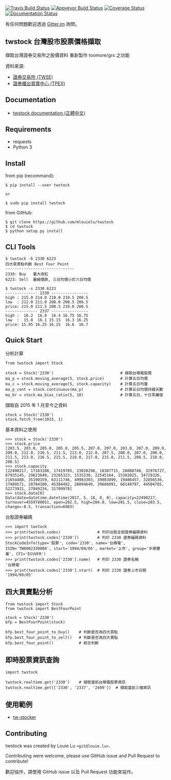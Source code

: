 [![Travis Build
Status](https://travis-ci.org/mlouielu/twstock.svg?branch=master)](https://travis-ci.org/mlouielu/twstock)
[![Appveyor Build Status](https://ci.appveyor.com/api/projects/status/d03c5laj01ap7qrt?svg=true)](https://ci.appveyor.com/project/mlouielu/twstock)
[![Coverage Status](https://coveralls.io/repos/github/mlouielu/twstock/badge.svg?branch=master)](https://coveralls.io/github/mlouielu/twstock?branch=master)
[![Documentation Status](https://readthedocs.org/projects/twstock/badge/?version=latest)](http://twstock.readthedocs.io/zh_TW/latest/?badge=latest)


有任何問題歡迎透過 [Gitter.im](https://gitter.im/twstock/Lobby) 詢問。

twstock 台灣股市股票價格擷取
----------------------------

擷取台灣證券交易所之股價資料
重新製作 toomore/grs 之功能

資料來源:

* [證券交易所 (TWSE)](http://www.twse.com.tw)
* [證券櫃台買賣中心 (TPEX)](http://www.tpex.org.tw)

## Documentation

* [twstock documentation (正體中文)](http://twstock.readthedocs.io/zh_TW/latest)

## Requirements

* requests
* Python 3

## Install

from pip (recommand):

```
$ pip install --user twstock

or

$ sudo pip install twstock
```

from GitHub:

```
$ git clone https://github.com/mlouielu/twstock
$ cd twstock
$ python setup.py install
```

## CLI Tools

```
$ twstock -b 2330 6223
四大買賣點判斷 Best Four Point
------------------------------
2330: Buy   量大收紅
6223: Sell  量縮價跌, 三日均價小於六日均價
```

```
$ twstock -s 2330 6223
-------------- 2330 ----------------
high : 215.0 214.0 210.0 210.5 208.5
low  : 212.0 211.0 208.0 208.5 206.5
price: 215.0 211.5 208.5 210.0 208.5
-------------- 2337 ----------------
high :  16.2  16.8  16.4 16.75 16.75
low  :  15.8  16.1 15.15  16.3 16.25
price: 15.95 16.25 16.25  16.6  16.7
```

## Quick Start

分析計算

```
from twstock import Stock

stock = Stock('2330')                             # 擷取台積電股價
ma_p = stock.moving_average(5, stock.price)       # 計算五日均價
ma_c = stock.moving_average(5, stock.capacity)    # 計算五日均量
ma_p_cont = stock.continuous(ma_p)                # 計算五日均價持續天數
ma_br = stock.ma_bias_ratio(5, 10)                # 計算五日、十日乖離值
```

擷取自 2015 年 1 月至今之資料

```
stock = Stock('2330')
stock.fetch_from(2015, 1)
```

基本資料之使用

```
>>> stock = Stock('2330')
>>> stock.price
[203.5, 203.0, 205.0, 205.0, 205.5, 207.0, 207.0, 203.0, 207.0, 209.0, 209.0, 212.0, 210.5, 211.5, 213.0, 212.0, 207.5, 208.0, 207.0, 208.0, 211.5, 213.0, 216.5, 215.5, 218.0, 217.0, 215.0, 211.5, 208.5, 210.0, 208.5]
>>> stock.capacity
[22490217, 17163108, 17419705, 23028298, 18307715, 26088748, 32976727, 67935145, 29623649, 23265323, 1535230, 22545164, 15382025, 34729326, 21654488, 35190159, 63111746, 49983303, 39083899, 19486457, 32856536, 17489571, 28784100, 45384482, 26094649, 39686091, 60140797, 44504785, 52273921, 27049234, 31709978]
>>> stock.data[0]
Data(date=datetime.datetime(2017, 5, 18, 0, 0), capacity=22490217, turnover=4559780051, open=202.5, high=204.0, low=201.5, close=203.5, change=-0.5, transaction=6983)
```


台股證券編碼

```
>>> import twstock
>>> print(twstock.codes)                # 列印台股全部證券編碼資料
>>> print(twstock.codes['2330'])        # 列印 2330 證券編碼資料
StockCodeInfo(type='股票', code='2330', name='台積電', ISIN='TW0002330008', start='1994/09/05', market='上市', group='半導體業', CFI='ESVUFR')
>>> print(twstock.codes['2330'].name)   # 列印 2330 證券名稱
'台積電'
>>> print(twstock.codes['2330'].start)  # 列印 2330 證券上市日期
'1994/09/05'
```

## 四大買賣點分析

```
from twstock import Stock
from twstock import BestFourPoint

stock = Stock('2330')
bfp = BestFourPoint(stock)

bfp.best_four_point_to_buy()    # 判斷是否為四大買點
bfp.best_four_point_to_sell()   # 判斷是否為四大賣點
bfp.best_four_point()           # 綜合判斷
```

## 即時股票資訊查詢

```
import twstock

twstock.realtime.get('2330')    # 擷取當前台積電股票資訊
twstock.realtime.get(['2330', '2337', '2409'])  # 擷取當前三檔資訊
```


## 使用範例

* [tw-stocker](https://github.com/mlouielu/stocker)

## Contributing

twstock was created by Louie Lu `<git@louie.lu>`.

Contributing were welcome, please use GitHub issue and Pull Request to contribute!

歡迎協作，請使用 GitHub issue 以及 Pull Request 功能來協作。
